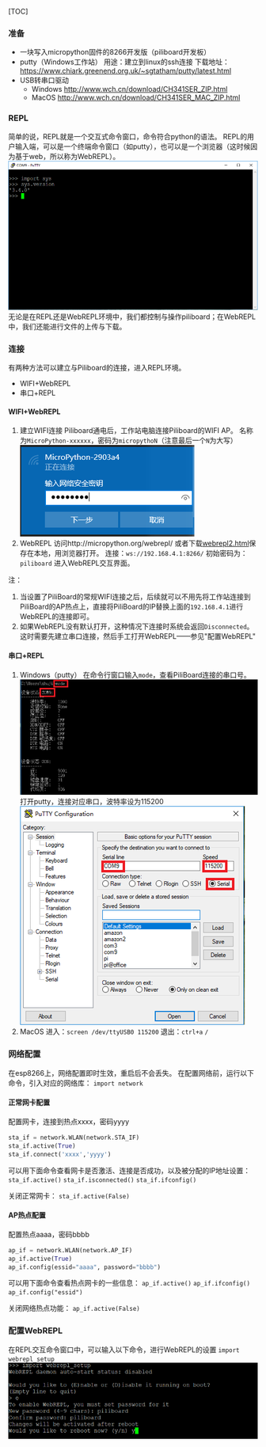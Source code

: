 [TOC]
### 准备
- 一块写入micropython固件的8266开发版（piliboard开发板）
- putty（Windows工作站）
用途：建立到linux的ssh连接
下载地址：https://www.chiark.greenend.org.uk/~sgtatham/putty/latest.html
- USB转串口驱动
  - Windows
http://www.wch.cn/download/CH341SER_ZIP.html
  - MacOS
http://www.wch.cn/download/CH341SER_MAC_ZIP.html

### REPL
简单的说，REPL就是一个交互式命令窗口，命令符合python的语法。
REPL的用户输入端，可以是一个终端命令窗口（如putty），也可以是一个浏览器（这时候因为基于web，所以称为WebREPL）。
![REPL](images/REPL.PNG)
无论是在REPL还是WebREPL环境中，我们都控制与操作piliboard；在WebREPL中，我们还能进行文件的上传与下载。

### 连接
有两种方法可以建立与Piliboard的连接，进入REPL环境。
- WIFI+WebREPL
- 串口+REPL

#### WIFI+WebREPL
1. 建立WIFI连接
Piliboard通电后，工作站电脑连接Piliboard的WIFI AP。
名称为`MicroPython-xxxxxx`，密码为`micropythoN`（注意最后一个`N`为大写）
![网络AP连接](images/wifi_ap.PNG)
2. WebREPL
访问http://micropython.org/webrepl/
或者下载[webrepl2.html](webrepl2.html)保存在本地，用浏览器打开。
连接：`ws://192.168.4.1:8266/`
初始密码为：`piliboard`
进入WebREPL交互界面。

注：
1. 当设置了PiliBoard的常规WIFI连接之后，后续就可以不用先将工作站连接到PiliBoard的AP热点上，直接将PiliBoard的IP替换上面的`192.168.4.1`进行WebREPL的连接即可。
2. 如果WebREPL没有默认打开，这种情况下连接时系统会返回`Disconnected`。这时需要先建立串口连接，然后手工打开WebREPL——参见"配置WebREPL"

#### 串口+REPL
1. Windows（putty）
在命令行窗口输入`mode`，查看PiliBoard连接的串口号。
![mode命令](images/mode.PNG)
打开putty，连接对应串口，波特率设为115200
![putty](images/putty.PNG)
2. MacOS
进入：`screen /dev/ttyUSB0 115200`
退出：`ctrl+a` `/`

### 网络配置
在esp8266上，网络配置即时生效，重启后不会丢失。
在配置网络前，运行以下命令，引入对应的网络库：
`import network`

#### 正常网卡配置
配置网卡，连接到热点xxxx，密码yyyy
```python
sta_if = network.WLAN(network.STA_IF)
sta_if.active(True)
sta_if.connect('xxxx','yyyy')
```
可以用下面命令查看网卡是否激活、连接是否成功，以及被分配的IP地址设置：
`sta_if.active()`
`sta_if.isconnected()`
`sta_if.ifconfig()`

关闭正常网卡：
`sta_if.active(False)`

#### AP热点配置
配置热点aaaa，密码bbbb
```python
ap_if = network.WLAN(network.AP_IF)
ap_if.active(True)
ap_if.config(essid="aaaa", password="bbbb")
```
可以用下面命令查看热点网卡的一些信息：
`ap_if.active()`
`ap_if.ifconfig()`
`ap_if.config("essid")`

关闭网络热点功能：
`ap_if.active(False)`

### 配置WebREPL
在REPL交互命令窗口中，可以输入以下命令，进行WebREPL的设置
`import webrepl_setup`
![webrepl_setup](images/webrepl_setup.PNG)
